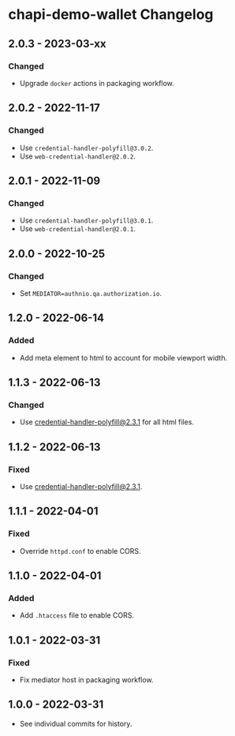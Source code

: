 # chapi-demo-wallet Changelog

## 2.0.3 - 2023-03-xx

### Changed
- Upgrade `docker` actions in packaging workflow.

## 2.0.2 - 2022-11-17

### Changed
- Use `credential-handler-polyfill@3.0.2`.
- Use `web-credential-handler@2.0.2`.

## 2.0.1 - 2022-11-09

### Changed
- Use `credential-handler-polyfill@3.0.1`.
- Use `web-credential-handler@2.0.1`.

## 2.0.0 - 2022-10-25

### Changed
- Set `MEDIATOR=authnio.qa.authorization.io`.

## 1.2.0 - 2022-06-14

### Added
- Add meta element to html to account for mobile viewport width.

## 1.1.3 - 2022-06-13

### Changed
- Use credential-handler-polyfill@2.3.1 for all html files.

## 1.1.2 - 2022-06-13

### Fixed
- Use credential-handler-polyfill@2.3.1.

## 1.1.1 - 2022-04-01

### Fixed
- Override `httpd.conf` to enable CORS.

## 1.1.0 - 2022-04-01

### Added
- Add `.htaccess` file to enable CORS.

## 1.0.1 - 2022-03-31

### Fixed
- Fix mediator host in packaging workflow.

## 1.0.0 - 2022-03-31

- See individual commits for history.
